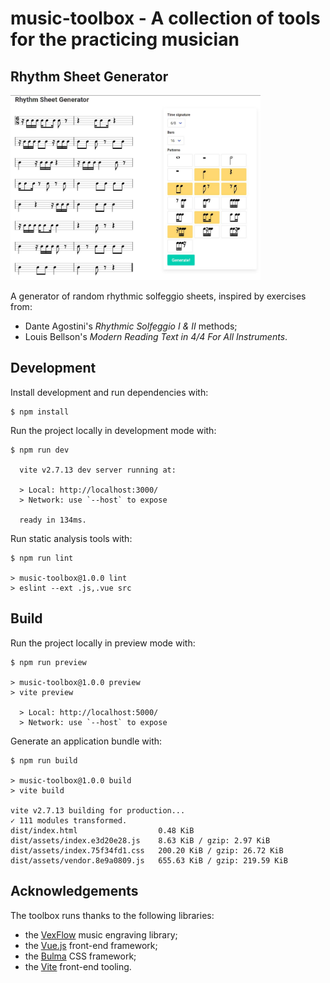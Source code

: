 # music-toolbox - A collection of tools for the practicing musician
## Rhythm Sheet Generator
<img src="./docs/rhythm-sheet-generator.jpg" alt="Rhythm Sheet Generator" width="400px">

A generator of random rhythmic solfeggio sheets, inspired by exercises from:

- Dante Agostini's _Rhythmic Solfeggio I & II_ methods;
- Louis Bellson's _Modern Reading Text in 4/4 For All Instruments_.

## Development
Install development and run dependencies with:

```shell
$ npm install
```

Run the project locally in development mode with:

```shell
$ npm run dev

  vite v2.7.13 dev server running at:

  > Local: http://localhost:3000/
  > Network: use `--host` to expose

  ready in 134ms.
```

Run static analysis tools with:

```shell
$ npm run lint

> music-toolbox@1.0.0 lint
> eslint --ext .js,.vue src
```

## Build
Run the project locally in preview mode with:

```shell
$ npm run preview

> music-toolbox@1.0.0 preview
> vite preview

  > Local: http://localhost:5000/
  > Network: use `--host` to expose
```

Generate an application bundle with:

```shell
$ npm run build

> music-toolbox@1.0.0 build
> vite build

vite v2.7.13 building for production...
✓ 111 modules transformed.
dist/index.html                  0.48 KiB
dist/assets/index.e3d20e28.js    8.63 KiB / gzip: 2.97 KiB
dist/assets/index.75f34fd1.css   200.20 KiB / gzip: 26.72 KiB
dist/assets/vendor.8e9a0809.js   655.63 KiB / gzip: 219.59 KiB
```


## Acknowledgements
The toolbox runs thanks to the following libraries:

- the [VexFlow](https://www.vexflow.com/) music engraving library;
- the [Vue.js](https://vuejs.org/) front-end framework;
- the [Bulma](https://bulma.io/) CSS framework;
- the [Vite](https://vitejs.dev/) front-end tooling.
